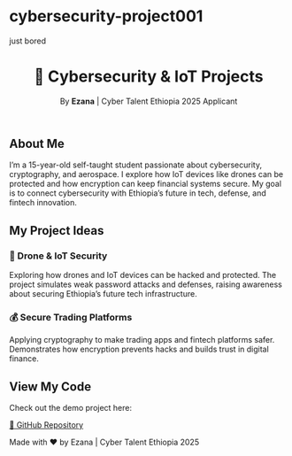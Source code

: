 # cybersecurity-project001
just bored
<!DOCTYPE html>
<html lang="en">
<head>
  <meta charset="UTF-8">
  <meta name="viewport" content="width=device-width, initial-scale=1.0">
  <title>Cybersecurity & IoT Projects | Ezana</title>
  <link rel="stylesheet" href="style.css">
</head>
<body>
  <header>
    <div class="container">
      <h1>🔐 Cybersecurity & IoT Projects</h1>
      <p>By <b>Ezana</b> | Cyber Talent Ethiopia 2025 Applicant</p>
    </div>
  </header>

  <section class="about container">
    <h2>About Me</h2>
    <p>I’m a 15-year-old self-taught student passionate about cybersecurity, 
    cryptography, and aerospace. I explore how IoT devices like drones can be protected 
    and how encryption can keep financial systems secure. My goal is to connect 
    cybersecurity with Ethiopia’s future in tech, defense, and fintech innovation.</p>
  </section>

  <section class="projects container">
    <h2>My Project Ideas</h2>
    <div class="card">
      <h3>🚁 Drone & IoT Security</h3>
      <p>Exploring how drones and IoT devices can be hacked and protected. 
      The project simulates weak password attacks and defenses, raising awareness 
      about securing Ethiopia’s future tech infrastructure.</p>
    </div>
    <div class="card">
      <h3>💰 Secure Trading Platforms</h3>
      <p>Applying cryptography to make trading apps and fintech platforms safer. 
      Demonstrates how encryption prevents hacks and builds trust in digital finance.</p>
    </div>
  </section>

  <section class="repo container">
    <h2>View My Code</h2>
    <p>Check out the demo project here:</p>
    <a href="https://github.com/YOUR-USERNAME/cybersecurity-project" target="_blank" class="btn">🔗 GitHub Repository</a>
  </section>

  <footer>
    <p>Made with ❤️ by Ezana | Cyber Talent Ethiopia 2025</p>
  </footer>
</body>
</html>
